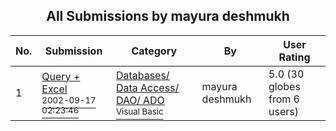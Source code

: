 ﻿<div align="center">

## All Submissions by mayura deshmukh

</div>

No.  | Submission | Category | By   | User Rating
---- | ---------- | -------- | ---- | -----------
1 | [Query \+ Excel<br /><sup>2002-09-17 02:23:46</sup>](https://github.com/Planet-Source-Code/mayura-deshmukh-query-excel__1-39088) | [Databases/ Data Access/ DAO/ ADO<br /><sup>Visual Basic</sup>](../ByCategory/databases-data-access-dao-ado__1-6.md) | mayura deshmukh | 5.0 (30 globes from 6 users)
